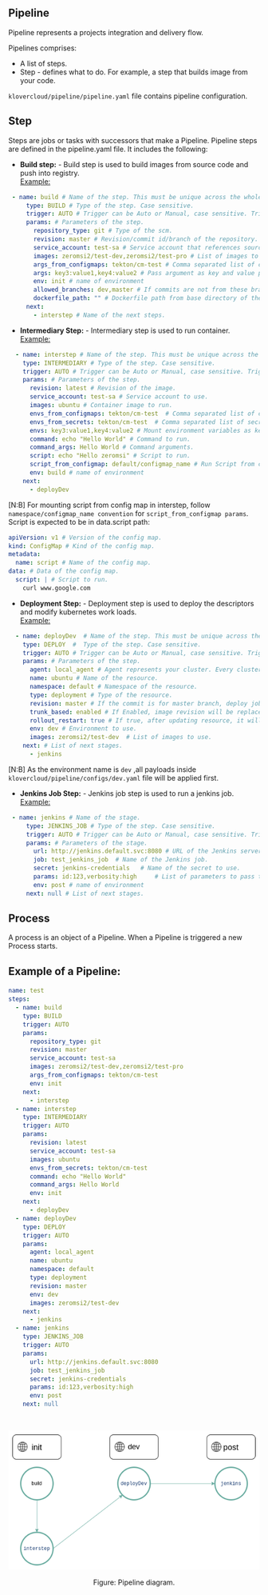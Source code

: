 ## Pipeline

Pipeline represents a projects integration and delivery flow.

Pipelines comprises:

- A list of steps.
- Step - defines what to do. For example, a step that builds image from your code.

```klovercloud/pipeline/pipeline.yaml``` file contains pipeline configuration.

## Step

Steps are jobs or tasks with successors that make a Pipeline. Pipeline steps are defined in the pipeline.yaml file. It
includes the following:

- __Build step:__ - Build step is used to build images from source code and push into registry.<br/><u>Example:</u><br/>

```yaml
 - name: build # Name of the step. This must be unique across the whole pipeline file. 
     type: BUILD # Type of the step. Case sensitive.
     trigger: AUTO # Trigger can be Auto or Manual, case sensitive. Trigger Auto means step will run without manual interactions. 
     params: # Parameters of the step.
       repository_type: git # Type of the scm.
       revision: master # Revision/commit id/branch of the repository. If provided, this will be image tag, otherwise commit id will be default. $BRANCH as variable will replace revision by branch name.
       service_account: test-sa # Service account that references source code clone and image push secret.
       images: zeromsi2/test-dev,zeromsi2/test-pro # List of images to build.
       args_from_configmaps: tekton/cm-test # Comma separated list of configmaps, convention is namespace/name of configmap. Pass arguments using configmap.
       args: key3:value1,key4:value2 # Pass argument as key and value pairs.
       env: init # name of environment
       allowed_branches: dev,master # If commits are not from these branches, pipeline won't get triggered.
       dockerfile_path: "" # Dockerfile path from base directory of the project.
     next:
       - interstep # Name of the next steps.
  ```

- __Intermediary Step:__ - Intermediary step is used to run container.<br/><u>Example:</u><br/>

```yaml
  - name: interstep # Name of the step. This must be unique across the whole pipeline file.
    type: INTERMEDIARY # Type of the step. Case sensitive.
    trigger: AUTO # Trigger can be Auto or Manual, case sensitive. Trigger Auto means step will run without manual interactions. 
    params: # Parameters of the step.
      revision: latest # Revision of the image.
      service_account: test-sa # Service account to use.
      images: ubuntu # Container image to run.
      envs_from_configmaps: tekton/cm-test  # Comma separated list of configmaps, convention is namespace/name of configmap. Mount environment variables from configmaps.
      envs_from_secrets: tekton/cm-test  # Comma separated list of secrets, convention is namespace/name of secret. Mount environment variables from secrets.
      envs: key3:value1,key4:value2 # Mount environment variables as key and value pair.
      command: echo "Hello World" # Command to run.
      command_args: Hello World # Command arguments.
      script: echo "Hello zeromsi" # Script to run.
      script_from_configmap: default/configmap_name # Run Script from configmap
      env: build # name of environment
    next:
      - deployDev
```

[N:B] For mounting script from config map in interstep, follow ```namespace/configmap_name convention``` for ```script_from_configmap params```.
Script is expected to be in data.script path:

```yaml
apiVersion: v1 # Version of the config map.
kind: ConfigMap # Kind of the config map.
metadata:
  name: script # Name of the config map.
data: # Data of the config map.
  script: | # Script to run.
    curl www.google.com
```

- __Deployment Step:__ - Deployment step is used to deploy the descriptors and modify kubernetes work loads.<br/><u>
  Example:</u><br/>

```yaml
  - name: deployDev  # Name of the step. This must be unique across the whole pipeline file.
    type: DEPLOY  #  Type of the step. Case sensitive.
    trigger: AUTO # Trigger can be Auto or Manual, case sensitive. Trigger Auto means step will run without manual interactions. 
    params: # Parameters of the step.
      agent: local_agent # Agent represents your cluster. Every cluster will have at least one agent running. This is the name of the agent.
      name: ubuntu # Name of the resource.
      namespace: default # Namespace of the resource.
      type: deployment # Type of the resource.
      revision: master # If the commit is for master branch, deploy job will run.
      trunk_based: enabled # If Enabled, image revision will be replaced by commit id.
      rollout_restart: true # If true, after updating resource, it will rollout restart.
      env: dev # Environment to use.
      images: zeromsi2/test-dev  # List of images to use.
    next: # List of next stages.
      - jenkins
```
[N:B] As the environment name is ```dev``` ,all payloads inside ```klovercloud/pipeline/configs/dev.yaml``` file will be applied first.

- __Jenkins Job Step:__ - Jenkins job step is used to run a jenkins job.<br/><u>Example:</u><br/>

```yaml
 - name: jenkins # Name of the stage.
     type: JENKINS_JOB # Type of the step. Case sensitive.
     trigger: AUTO # Trigger can be Auto or Manual, case sensitive. Trigger Auto means step will run without manual interactions.
     params: # Parameters of the stage.
       url: http://jenkins.default.svc:8080 # URL of the Jenkins server.
       job: test_jenkins_job  # Name of the Jenkins job.
       secret: jenkins-credentials   # Name of the secret to use.
       params: id:123,verbosity:high     # List of parameters to pass to the Jenkins job.
       env: post # name of environment
     next: null # List of next stages.
```

## Process

A process is an object of a Pipeline. When a Pipeline is triggered a new Process starts.

## Example of a Pipeline:

```yml
name: test
steps:
  - name: build
    type: BUILD
    trigger: AUTO
    params:
      repository_type: git
      revision: master
      service_account: test-sa
      images: zeromsi2/test-dev,zeromsi2/test-pro
      args_from_configmaps: tekton/cm-test
      env: init
    next:
      - interstep
  - name: interstep
    type: INTERMEDIARY
    trigger: AUTO
    params:
      revision: latest
      service_account: test-sa
      images: ubuntu
      envs_from_secrets: tekton/cm-test
      command: echo "Hello World"
      command_args: Hello World
      env: init
    next:
      - deployDev
  - name: deployDev
    type: DEPLOY
    trigger: AUTO
    params:
      agent: local_agent
      name: ubuntu
      namespace: default
      type: deployment
      revision: master
      env: dev
      images: zeromsi2/test-dev
    next:
      - jenkins
  - name: jenkins
    type: JENKINS_JOB
    trigger: AUTO
    params:
      url: http://jenkins.default.svc:8080
      job: test_jenkins_job
      secret: jenkins-credentials
      params: id:123,verbosity:high
      env: post
    next: null
```

<br />

<p align="center">
  <img src="files/images/pipelineDiagram.png" alt="Material Bread logo">
</p>

<p align="center">
    Figure: Pipeline diagram.
</p>
